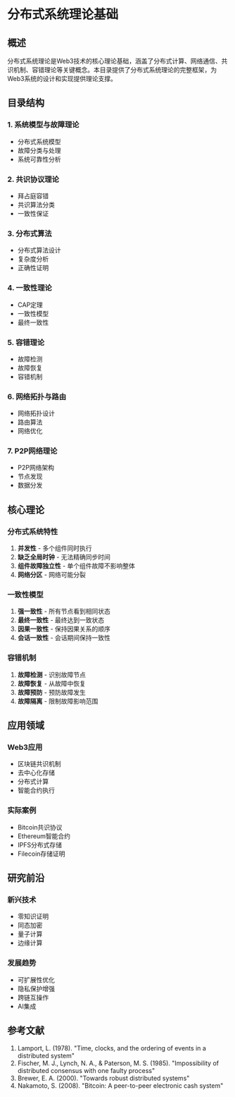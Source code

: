 # 分布式系统理论基础

## 概述

分布式系统理论是Web3技术的核心理论基础，涵盖了分布式计算、网络通信、共识机制、容错理论等关键概念。本目录提供了分布式系统理论的完整框架，为Web3系统的设计和实现提供理论支撑。

## 目录结构

### 1. 系统模型与故障理论

- 分布式系统模型
- 故障分类与处理
- 系统可靠性分析

### 2. 共识协议理论

- 拜占庭容错
- 共识算法分类
- 一致性保证

### 3. 分布式算法

- 分布式算法设计
- 复杂度分析
- 正确性证明

### 4. 一致性理论

- CAP定理
- 一致性模型
- 最终一致性

### 5. 容错理论

- 故障检测
- 故障恢复
- 容错机制

### 6. 网络拓扑与路由

- 网络拓扑设计
- 路由算法
- 网络优化

### 7. P2P网络理论

- P2P网络架构
- 节点发现
- 数据分发

## 核心理论

### 分布式系统特性

1. **并发性** - 多个组件同时执行
2. **缺乏全局时钟** - 无法精确同步时间
3. **组件故障独立性** - 单个组件故障不影响整体
4. **网络分区** - 网络可能分裂

### 一致性模型

1. **强一致性** - 所有节点看到相同状态
2. **最终一致性** - 最终达到一致状态
3. **因果一致性** - 保持因果关系的顺序
4. **会话一致性** - 会话期间保持一致性

### 容错机制

1. **故障检测** - 识别故障节点
2. **故障恢复** - 从故障中恢复
3. **故障预防** - 预防故障发生
4. **故障隔离** - 限制故障影响范围

## 应用领域

### Web3应用

- 区块链共识机制
- 去中心化存储
- 分布式计算
- 智能合约执行

### 实际案例

- Bitcoin共识协议
- Ethereum智能合约
- IPFS分布式存储
- Filecoin存储证明

## 研究前沿

### 新兴技术

- 零知识证明
- 同态加密
- 量子计算
- 边缘计算

### 发展趋势

- 可扩展性优化
- 隐私保护增强
- 跨链互操作
- AI集成

## 参考文献

1. Lamport, L. (1978). "Time, clocks, and the ordering of events in a distributed system"
2. Fischer, M. J., Lynch, N. A., & Paterson, M. S. (1985). "Impossibility of distributed consensus with one faulty process"
3. Brewer, E. A. (2000). "Towards robust distributed systems"
4. Nakamoto, S. (2008). "Bitcoin: A peer-to-peer electronic cash system"
